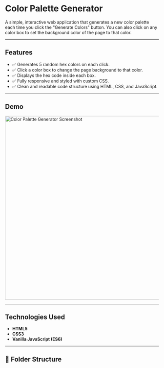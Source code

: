 #  Color Palette Generator

A simple, interactive web application that generates a new color palette each time you click the "Generate Colors" button. You can also click on any color box to set the background color of the page to that color.

---

##   Features

- ✅ Generates 5 random hex colors on each click.
- ✅ Click a color box to change the page background to that color.
- ✅ Displays the hex code inside each box.
- ✅ Fully responsive and styled with custom CSS.
- ✅ Clean and readable code structure using HTML, CSS, and JavaScript.

---

##  Demo

<img src="screenshot.png" alt="Color Palette Generator Screenshot" width="600"/>

---

##  Technologies Used

- **HTML5**
- **CSS3**
- **Vanilla JavaScript (ES6)**

---

## 📁 Folder Structure

